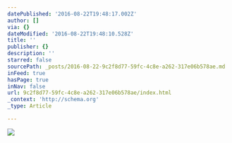 ```yaml
---
datePublished: '2016-08-22T19:48:17.002Z'
author: []
via: {}
dateModified: '2016-08-22T19:48:10.528Z'
title: ''
publisher: {}
description: ''
starred: false
sourcePath: _posts/2016-08-22-9c2f8d77-59fc-4c8e-a262-317e06b578ae.md
inFeed: true
hasPage: true
inNav: false
url: 9c2f8d77-59fc-4c8e-a262-317e06b578ae/index.html
_context: 'http://schema.org'
_type: Article

---
```

![](https://the-grid-user-content.s3-us-west-2.amazonaws.com/c04f7575-a15f-4052-b9ca-bf6ac7d57373.jpg)